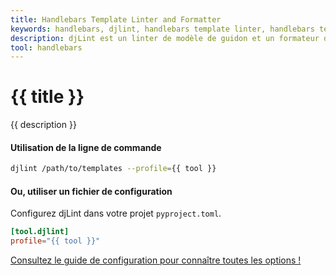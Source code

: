 ```yaml
---
title: Handlebars Template Linter and Formatter
keywords: handlebars, djlint, handlebars template linter, handlebars template formatter, format handlebars templates
description: djLint est un linter de modèle de guidon et un formateur de modèle de guidon ! Profitez du profil pré-construit lorsque vous limez et formatez vos modèles avec djLint.
tool: handlebars
---
```


# {{ title }}

{{ description }}

#### Utilisation de la ligne de commande

```bash
djlint /path/to/templates --profile={{ tool }}
```

#### Ou, utiliser un fichier de configuration

Configurez djLint dans votre projet `pyproject.toml`.

```toml
[tool.djlint]
profile="{{ tool }}"
```

<div class="box notification is-info is-light">
    <span class="icon is-large"><i class="fas fa-2x fa-arrow-circle-right"></i></span><div class="my-auto ml-3 is-inline-block"><a href="/fr/docs/configuration/">Consultez le guide de configuration pour connaître toutes les options !</a></div>
</div>